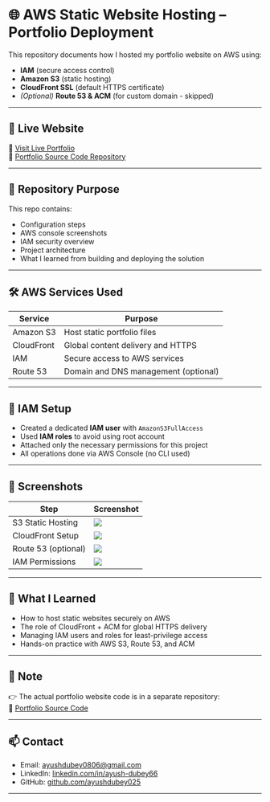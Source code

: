 # 🌐 AWS Static Website Hosting – Portfolio Deployment

This repository documents how I hosted my portfolio website on AWS using:

- **IAM** (secure access control)
- **Amazon S3** (static hosting)
- **CloudFront SSL** (default HTTPS certificate)
- *(Optional)* **Route 53 & ACM** (for custom domain - skipped)


---

## 🚀 Live Website

🔗 [Visit Live Portfolio](https://your-custom-domain.com)  
🔗 [Portfolio Source Code Repository](https://github.com/ayushdubey025/Portfolio)

---

## 📂 Repository Purpose

This repo contains:
- Configuration steps
- AWS console screenshots
- IAM security overview
- Project architecture
- What I learned from building and deploying the solution

---

## 🛠️ AWS Services Used

| Service        | Purpose                                  |
|----------------|------------------------------------------|
| Amazon S3      | Host static portfolio files              |
| CloudFront     | Global content delivery and HTTPS        |
| IAM            | Secure access to AWS services            |
| Route 53       | Domain and DNS management (optional)     |

---

## 🔐 IAM Setup

- Created a dedicated **IAM user** with `AmazonS3FullAccess`
- Used **IAM roles** to avoid using root account
- Attached only the necessary permissions for this project
- All operations done via AWS Console (no CLI used)

---

## 📸 Screenshots

| Step                 | Screenshot                      |
|----------------------|----------------------------------|
| S3 Static Hosting    | ![](screenshots/s3-settings.png) |
| CloudFront Setup     | ![](screenshots/cloudfront.png)  |
| Route 53 (optional)  | ![](screenshots/route53.png)     |
| IAM Permissions      | ![](screenshots/iam-user.png)    |

---

## 🧠 What I Learned

- How to host static websites securely on AWS
- The role of CloudFront + ACM for global HTTPS delivery
- Managing IAM users and roles for least-privilege access
- Hands-on practice with AWS S3, Route 53, and ACM

---

## 📌 Note

👉 The actual portfolio website code is in a separate repository:  
🔗 [Portfolio Source Code](https://github.com/ayushdubey025/Portfolio)

---

## 📫 Contact

- Email: [ayushdubey0806@gmail.com](mailto:ayushdubey0806@gmail.com)  
- LinkedIn: [linkedin.com/in/ayush-dubey66](https://www.linkedin.com/in/ayush-dubey66/)  
- GitHub: [github.com/ayushdubey025](https://github.com/ayushdubey025)

---

